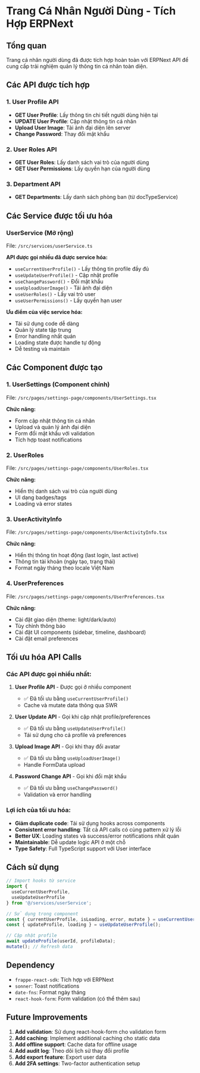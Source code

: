 # Trang Cá Nhân Người Dùng - Tích Hợp ERPNext

## Tổng quan
Trang cá nhân người dùng đã được tích hợp hoàn toàn với ERPNext API để cung cấp trải nghiệm quản lý thông tin cá nhân toàn diện.

## Các API được tích hợp

### 1. User Profile API
- **GET User Profile**: Lấy thông tin chi tiết người dùng hiện tại
- **UPDATE User Profile**: Cập nhật thông tin cá nhân
- **Upload User Image**: Tải ảnh đại diện lên server
- **Change Password**: Thay đổi mật khẩu

### 2. User Roles API  
- **GET User Roles**: Lấy danh sách vai trò của người dùng
- **GET User Permissions**: Lấy quyền hạn của người dùng

### 3. Department API
- **GET Departments**: Lấy danh sách phòng ban (từ docTypeService)

## Các Service được tối ưu hóa

### UserService (Mở rộng)
File: `/src/services/userService.ts`

**API được gọi nhiều đã được service hóa:**
- `useCurrentUserProfile()` - Lấy thông tin profile đầy đủ
- `useUpdateUserProfile()` - Cập nhật profile 
- `useChangePassword()` - Đổi mật khẩu
- `useUploadUserImage()` - Tải ảnh đại diện
- `useUserRoles()` - Lấy vai trò user
- `useUserPermissions()` - Lấy quyền hạn user

**Ưu điểm của việc service hóa:**
- Tái sử dụng code dễ dàng
- Quản lý state tập trung  
- Error handling nhất quán
- Loading state được handle tự động
- Dễ testing và maintain

## Các Component được tạo

### 1. UserSettings (Component chính)
File: `/src/pages/settings-page/components/UserSettings.tsx`

**Chức năng:**
- Form cập nhật thông tin cá nhân
- Upload và quản lý ảnh đại diện
- Form đổi mật khẩu với validation
- Tích hợp toast notifications

### 2. UserRoles
File: `/src/pages/settings-page/components/UserRoles.tsx`

**Chức năng:**
- Hiển thị danh sách vai trò của người dùng
- UI dạng badges/tags
- Loading và error states

### 3. UserActivityInfo  
File: `/src/pages/settings-page/components/UserActivityInfo.tsx`

**Chức năng:**
- Hiển thị thông tin hoạt động (last login, last active)
- Thông tin tài khoản (ngày tạo, trạng thái)
- Format ngày tháng theo locale Việt Nam

### 4. UserPreferences
File: `/src/pages/settings-page/components/UserPreferences.tsx`

**Chức năng:**
- Cài đặt giao diện (theme: light/dark/auto)
- Tùy chỉnh thông báo
- Cài đặt UI components (sidebar, timeline, dashboard)
- Cài đặt email preferences

## Tối ưu hóa API Calls

### Các API được gọi nhiều nhất:
1. **User Profile API** - Được gọi ở nhiều component
   - ✅ Đã tối ưu bằng `useCurrentUserProfile()` 
   - Cache và mutate data thông qua SWR

2. **User Update API** - Gọi khi cập nhật profile/preferences  
   - ✅ Đã tối ưu bằng `useUpdateUserProfile()`
   - Tái sử dụng cho cả profile và preferences

3. **Upload Image API** - Gọi khi thay đổi avatar
   - ✅ Đã tối ưu bằng `useUploadUserImage()`
   - Handle FormData upload

4. **Password Change API** - Gọi khi đổi mật khẩu
   - ✅ Đã tối ưu bằng `useChangePassword()`
   - Validation và error handling

### Lợi ích của tối ưu hóa:
- **Giảm duplicate code**: Tái sử dụng hooks across components
- **Consistent error handling**: Tất cả API calls có cùng pattern xử lý lỗi  
- **Better UX**: Loading states và success/error notifications nhất quán
- **Maintainable**: Dễ update logic API ở một chỗ
- **Type Safety**: Full TypeScript support với User interface

## Cách sử dụng

```typescript
// Import hooks từ service
import { 
  useCurrentUserProfile, 
  useUpdateUserProfile 
} from '@/services/userService';

// Sử dụng trong component
const { currentUserProfile, isLoading, error, mutate } = useCurrentUserProfile();
const { updateProfile, loading } = useUpdateUserProfile();

// Cập nhật profile
await updateProfile(userId, profileData);
mutate(); // Refresh data
```

## Dependency

- `frappe-react-sdk`: Tích hợp với ERPNext
- `sonner`: Toast notifications  
- `date-fns`: Format ngày tháng
- `react-hook-form`: Form validation (có thể thêm sau)

## Future Improvements

1. **Add validation**: Sử dụng react-hook-form cho validation form
2. **Add caching**: Implement additional caching cho static data
3. **Add offline support**: Cache data for offline usage
4. **Add audit log**: Theo dõi lịch sử thay đổi profile
5. **Add export feature**: Export user data
6. **Add 2FA settings**: Two-factor authentication setup
